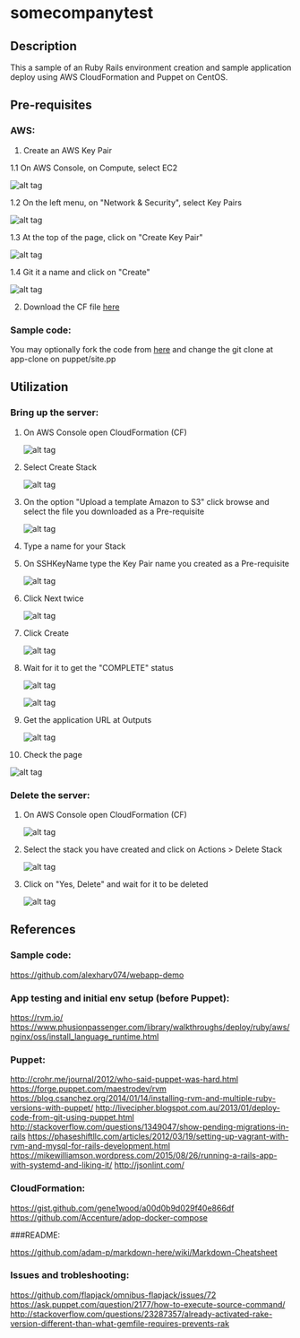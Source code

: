 # somecompanytest
## Description
This a sample of an Ruby Rails environment creation and sample application deploy using AWS CloudFormation and Puppet on CentOS.

## Pre-requisites
### AWS:
1. Create an AWS Key Pair

  1.1 On AWS Console, on Compute, select EC2

  ![alt tag](https://raw.githubusercontent.com/fellipecm/somecompanytest/master/docs/images/prereqs01.png)

  1.2 On the left menu, on "Network & Security", select Key Pairs

  ![alt tag](https://raw.githubusercontent.com/fellipecm/somecompanytest/master/docs/images/prereqs02.png)

  1.3 At the top of the page, click on "Create Key Pair"

  ![alt tag](https://raw.githubusercontent.com/fellipecm/somecompanytest/master/docs/images/prereqs03.png)

  1.4 Git it a name and click on "Create"

  ![alt tag](https://raw.githubusercontent.com/fellipecm/somecompanytest/master/docs/images/prereqs04.png)

2. Download the CF file [here](https://raw.githubusercontent.com/fellipecm/somecompanytest/master/aws/amptest.json)

### Sample code:
You may optionally fork the code from [here](https://github.com/fellipecm/webapp-demo/) and change the git clone at app-clone on puppet/site.pp

## Utilization
### Bring up the server:

1. On AWS Console open CloudFormation (CF)

   ![alt tag](https://raw.githubusercontent.com/fellipecm/somecompanytest/master/docs/images/use01.png)

2. Select Create Stack

   ![alt tag](https://raw.githubusercontent.com/fellipecm/somecompanytest/master/docs/images/use02.png)

3. On the option "Upload a template Amazon to S3" click browse and select the file you downloaded as a Pre-requisite

   ![alt tag](https://raw.githubusercontent.com/fellipecm/somecompanytest/master/docs/images/use03.png)

4. Type a name for your Stack

5. On SSHKeyName type the Key Pair name you created as a Pre-requisite

   ![alt tag](https://raw.githubusercontent.com/fellipecm/somecompanytest/master/docs/images/use04.png)

6. Click Next twice

   ![alt tag](https://raw.githubusercontent.com/fellipecm/somecompanytest/master/docs/images/use05.png)

7. Click Create

   ![alt tag](https://raw.githubusercontent.com/fellipecm/somecompanytest/master/docs/images/use06.png)

8. Wait for it to get the "COMPLETE" status

   ![alt tag](https://raw.githubusercontent.com/fellipecm/somecompanytest/master/docs/images/use07.png)

   ![alt tag](https://raw.githubusercontent.com/fellipecm/somecompanytest/master/docs/images/use08.png)

9. Get the application URL at Outputs

   ![alt tag](https://raw.githubusercontent.com/fellipecm/somecompanytest/master/docs/images/use09.png)

10. Check the page

   ![alt tag](https://raw.githubusercontent.com/fellipecm/somecompanytest/master/docs/images/use10.png)


### Delete the server:

1. On AWS Console open CloudFormation (CF)

   ![alt tag](https://raw.githubusercontent.com/fellipecm/somecompanytest/master/docs/images/use01.png)

2. Select the stack you have created and click on Actions > Delete Stack

   ![alt tag](https://raw.githubusercontent.com/fellipecm/somecompanytest/master/docs/images/delete01.png)

3. Click on "Yes, Delete" and wait for it to be deleted

   ![alt tag](https://raw.githubusercontent.com/fellipecm/somecompanytest/master/docs/images/delete02.png)

## References
### Sample code:

https://github.com/alexharv074/webapp-demo

### App testing and initial env setup (before Puppet):

https://rvm.io/
https://www.phusionpassenger.com/library/walkthroughs/deploy/ruby/aws/nginx/oss/install_language_runtime.html

### Puppet:

http://crohr.me/journal/2012/who-said-puppet-was-hard.html
https://forge.puppet.com/maestrodev/rvm
https://blog.csanchez.org/2014/01/14/installing-rvm-and-multiple-ruby-versions-with-puppet/
http://livecipher.blogspot.com.au/2013/01/deploy-code-from-git-using-puppet.html
http://stackoverflow.com/questions/1349047/show-pending-migrations-in-rails
https://phaseshiftllc.com/articles/2012/03/19/setting-up-vagrant-with-rvm-and-mysql-for-rails-development.html
https://mikewilliamson.wordpress.com/2015/08/26/running-a-rails-app-with-systemd-and-liking-it/
http://jsonlint.com/

### CloudFormation:

https://gist.github.com/gene1wood/a00d0b9d029f40e866df
https://github.com/Accenture/adop-docker-compose

###README:

https://github.com/adam-p/markdown-here/wiki/Markdown-Cheatsheet

### Issues and trobleshooting:

https://github.com/flapjack/omnibus-flapjack/issues/72
https://ask.puppet.com/question/2177/how-to-execute-source-command/
http://stackoverflow.com/questions/23287357/already-activated-rake-version-different-than-what-gemfile-requires-prevents-rak
